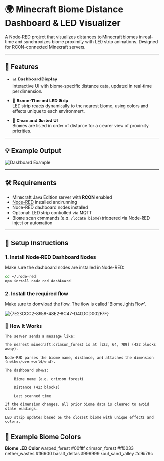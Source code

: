 # 🌍 Minecraft Biome Distance Dashboard & LED Visualizer

A Node-RED project that visualizes distances to Minecraft biomes in real-time and synchronizes biome proximity with LED strip animations. Designed for RCON-connected Minecraft servers.

---

## 🧭 Features

- 📊 **Dashboard Display**  
  Interactive UI with biome-specific distance data, updated in real-time per dimension.

- 🎨 **Biome-Themed LED Strip**  
  LED strip reacts dynamically to the nearest biome, using colors and effects unique to each environment.
  
- 🧹 **Clean and Sorted UI**  
  Biomes are listed in order of distance for a clearer view of proximity priorities.

---

## 💡 Example Output

![Dashboard Example](example-dashboard.png)

---

## 🛠 Requirements

- Minecraft Java Edition server with **RCON** enabled
- [Node-RED](https://nodered.org/) installed and running
- Node-RED dashboard nodes installed
- Optional: LED strip controlled via MQTT
- Biome scan commands (e.g. `/locate biome`) triggered via Node-RED inject or automation

---

## 🔧 Setup Instructions

### 1. Install Node-RED Dashboard Nodes

Make sure the dashboard nodes are installed in Node-RED:

```bash
cd ~/.node-red
npm install node-red-dashboard
```

### 2. Install the required flow

Make sure to donwload the flow. The flow is called 'BiomeLightsFlow'.

![{7E23CCC2-8958-48E2-8C47-D40DCD002F7F}](https://github.com/user-attachments/assets/93a833b9-51b5-4356-9cdf-96b6c7b7148d)


### 🧠 How It Works

    The server sends a message like:

    The nearest minecraft:crimson_forest is at [123, 64, 789] (422 blocks away).

    Node-RED parses the biome name, distance, and attaches the dimension (nether/overworld/end).

    The dashboard shows:

        Biome name (e.g. crimson forest)

        Distance (422 blocks)

        Last scanned time

    If the dimension changes, all prior biome data is cleared to avoid stale readings.

    LED strip updates based on the closest biome with unique effects and colors.

## 🎨 Example Biome Colors
**Biome**	        **LED Color**
warped_forest	    #00ffff	
crimson_forest	  #ff0033	
nether_wastes	    #ff6600	
basalt_deltas	    #999999	
soul_sand_valley	#c9b79c	
